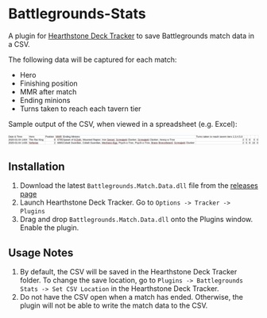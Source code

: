 # Battlegrounds-Stats
A plugin for [Hearthstone Deck Tracker](https://github.com/HearthSim/Hearthstone-Deck-Tracker) to save Battlegrounds match data in a CSV.

The following data will be captured for each match:
- Hero
- Finishing position
- MMR after match
- Ending minions
- Turns taken to reach each tavern tier

Sample output of the CSV, when viewed in a spreadsheet (e.g. Excel):

![CSVFormat](Images/csvformat.png?raw=true)  


## Installation

1. Download the latest `Battlegrounds.Match.Data.dll` file from the [releases page](https://github.com/jawslouis/battlegrounds-stats/releases)
2. Launch Hearthstone Deck Tracker. Go to `Options -> Tracker -> Plugins`
3. Drag and drop `Battlegrounds.Match.Data.dll` onto the Plugins window. Enable the plugin.

## Usage Notes

1. By default, the CSV will be saved in the Hearthstone Deck Tracker folder. To change the save location, go to `Plugins -> Battlegrounds Stats -> Set CSV Location` in the Hearthstone Deck Tracker.
2. Do not have the CSV open when a match has ended. Otherwise, the plugin will not be able to write the match data to the CSV.
